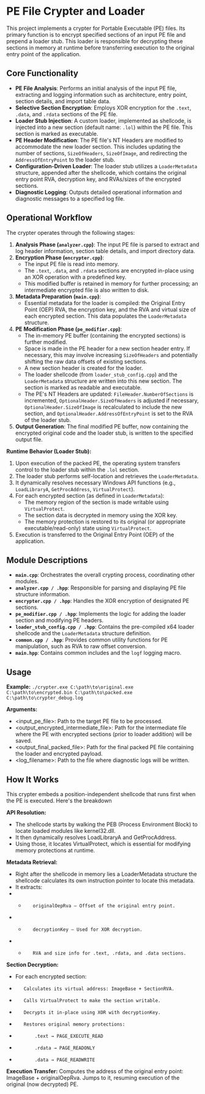 # PE File Crypter and Loader
This project implements a crypter for Portable Executable (PE) files. Its primary function is to encrypt specified sections of an input PE file and prepend a loader stub. This loader is responsible for decrypting these sections in memory at runtime before transferring execution to the original entry point of the application.

## Core Functionality
*   **PE File Analysis**: Performs an initial analysis of the input PE file, extracting and logging information such as architecture, entry point, section details, and import table data.
*   **Selective Section Encryption**: Employs XOR encryption for the `.text`, `.data`, and `.rdata` sections of the PE file.
*   **Loader Stub Injection**: A custom loader, implemented as shellcode, is injected into a new section (default name: `.lol`) within the PE file. This section is marked as executable.
*   **PE Header Modification**: The PE file's NT Headers are modified to accommodate the new loader section. This includes updating the number of sections, `SizeOfHeaders`, `SizeOfImage`, and redirecting the `AddressOfEntryPoint` to the loader stub.
*   **Configuration-Driven Loader**: The loader stub utilizes a `LoaderMetadata` structure, appended after the shellcode, which contains the original entry point RVA, decryption key, and RVAs/sizes of the encrypted sections.
*   **Diagnostic Logging**: Outputs detailed operational information and diagnostic messages to a specified log file.

## Operational Workflow
The crypter operates through the following stages:
1.  **Analysis Phase (`analyzer.cpp`)**: The input PE file is parsed to extract and log header information, section table details, and import directory data.
2.  **Encryption Phase (`encrypter.cpp`)**:
    *   The input PE file is read into memory.
    *   The `.text`, `.data`, and `.rdata` sections are encrypted in-place using an XOR operation with a predefined key.
    *   This modified buffer is retained in memory for further processing; an intermediate encrypted file is also written to disk.
3.  **Metadata Preparation (`main.cpp`)**:
    *   Essential metadata for the loader is compiled: the Original Entry Point (OEP) RVA, the encryption key, and the RVA and virtual size of each encrypted section. This data populates the `LoaderMetadata` structure.
4.  **PE Modification Phase (`pe_modifier.cpp`)**:
    *   The in-memory PE buffer (containing the encrypted sections) is further modified.
    *   Space is made in the PE header for a new section header entry. If necessary, this may involve increasing `SizeOfHeaders` and potentially shifting the raw data offsets of existing sections.
    *   A new section header is created for the loader.
    *   The loader shellcode (from `loader_stub_config.cpp`) and the `LoaderMetadata` structure are written into this new section. The section is marked as readable and executable.
    *   The PE's NT Headers are updated: `FileHeader.NumberOfSections` is incremented, `OptionalHeader.SizeOfHeaders` is adjusted if necessary, `OptionalHeader.SizeOfImage` is recalculated to include the new section, and `OptionalHeader.AddressOfEntryPoint` is set to the RVA of the loader stub.
5.  **Output Generation**: The final modified PE buffer, now containing the encrypted original code and the loader stub, is written to the specified output file.

**Runtime Behavior (Loader Stub):**
1.  Upon execution of the packed PE, the operating system transfers control to the loader stub within the `.lol` section.
2.  The loader stub performs self-location and retrieves the `LoaderMetadata`.
3.  It dynamically resolves necessary Windows API functions (e.g., `LoadLibraryA`, `GetProcAddress`, `VirtualProtect`).
4.  For each encrypted section (as defined in `LoaderMetadata`):
    *   The memory region of the section is made writable using `VirtualProtect`.
    *   The section data is decrypted in memory using the XOR key.
    *   The memory protection is restored to its original (or appropriate executable/read-only) state using `VirtualProtect`.
5.  Execution is transferred to the Original Entry Point (OEP) of the application.

## Module Descriptions
*   **`main.cpp`**: Orchestrates the overall crypting process, coordinating other modules.
*   **`analyzer.cpp / .hpp`**: Responsible for parsing and displaying PE file structure information.
*   **`encrypter.cpp / .hpp`**: Handles the XOR encryption of designated PE sections.
*   **`pe_modifier.cpp / .hpp`**: Implements the logic for adding the loader section and modifying PE headers.
*   **`loader_stub_config.cpp / .hpp`**: Contains the pre-compiled x64 loader shellcode and the `LoaderMetadata` structure definition.
*   **`common.cpp / .hpp`**: Provides common utility functions for PE manipulation, such as RVA to raw offset conversion.
*   **`main.hpp`**: Contains common includes and the `logf` logging macro.

## Usage
**Example:**
   ```./crypter.exe C:\path\to\original.exe C:\path\to\encrypted.bin C:\path\to\packed.exe C:\path\to\crypter_debug.log```

**Arguments:**
-    <input_pe_file>: Path to the target PE file to be processed.
-    <output_encrypted_intermediate_file>: Path for the intermediate file where the PE with encrypted sections (prior to loader addition) will be saved.
-    <output_final_packed_file>: Path for the final packed PE file containing the loader and encrypted payload.
-    <log_filename>: Path to the file where diagnostic logs will be written.


## How It Works
This crypter embeds a position-independent shellcode that runs first when the PE is executed. Here's the breakdown

**API Resolution:**
*    The shellcode starts by walking the PEB (Process Environment Block) to locate loaded modules like kernel32.dll.
*    It then dynamically resolves LoadLibraryA and GetProcAddress.
*    Using those, it locates VirtualProtect, which is essential for modifying memory protections at runtime.

**Metadata Retrieval:**
*    Right after the shellcode in memory lies a LoaderMetadata structure the shellcode calculates its own instruction pointer to locate this metadata.
*    It extracts:
* *        originalOepRva – Offset of the original entry point.
* *        decryptionKey – Used for XOR decryption.
* *        RVA and size info for .text, .rdata, and .data sections.

**Section Decryption:**
*    For each encrypted section:
*        Calculates its virtual address: ImageBase + SectionRVA.
*        Calls VirtualProtect to make the section writable.
*        Decrypts it in-place using XOR with decryptionKey.
*        Restores original memory protections:
*            .text → PAGE_EXECUTE_READ
*            .rdata → PAGE_READONLY
*            .data → PAGE_READWRITE

**Execution Transfer:**
    Computes the address of the original entry point: ImageBase + originalOepRva.
    Jumps to it, resuming execution of the original (now decrypted) PE.
